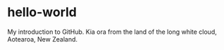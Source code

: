 # hello-world
My introduction to GitHub. Kia ora from the land of the long white cloud, Aotearoa, New Zealand.

